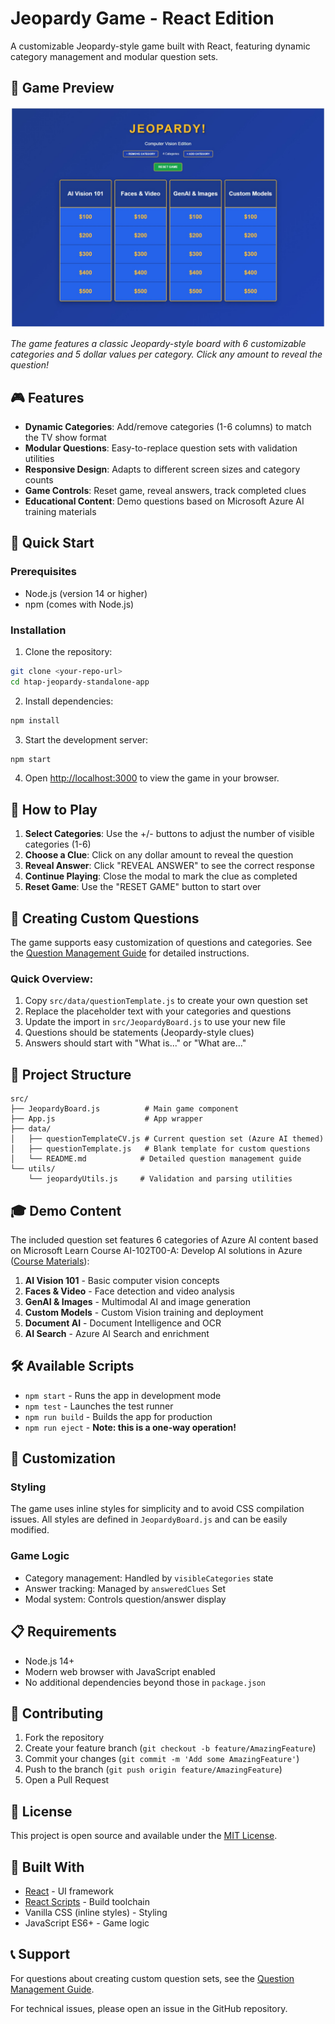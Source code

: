 # Jeopardy Game - React Edition

A customizable Jeopardy-style game built with React, featuring dynamic category management and modular question sets.

## 📸 Game Preview

![Jeopardy Game Board](images/game-board.jpeg)

*The game features a classic Jeopardy-style board with 6 customizable categories and 5 dollar values per category. Click any amount to reveal the question!*

## 🎮 Features

- **Dynamic Categories**: Add/remove categories (1-6 columns) to match the TV show format
- **Modular Questions**: Easy-to-replace question sets with validation utilities
- **Responsive Design**: Adapts to different screen sizes and category counts
- **Game Controls**: Reset game, reveal answers, track completed clues
- **Educational Content**: Demo questions based on Microsoft Azure AI training materials

## 🚀 Quick Start

### Prerequisites
- Node.js (version 14 or higher)
- npm (comes with Node.js)

### Installation

1. Clone the repository:
```bash
git clone <your-repo-url>
cd htap-jeopardy-standalone-app
```

2. Install dependencies:
```bash
npm install
```

3. Start the development server:
```bash
npm start
```

4. Open [http://localhost:3000](http://localhost:3000) to view the game in your browser.

## 🎯 How to Play

1. **Select Categories**: Use the +/- buttons to adjust the number of visible categories (1-6)
2. **Choose a Clue**: Click on any dollar amount to reveal the question
3. **Reveal Answer**: Click "REVEAL ANSWER" to see the correct response
4. **Continue Playing**: Close the modal to mark the clue as completed
5. **Reset Game**: Use the "RESET GAME" button to start over

## 📝 Creating Custom Questions

The game supports easy customization of questions and categories. See the [Question Management Guide](src/data/README.md) for detailed instructions.

### Quick Overview:
1. Copy `src/data/questionTemplate.js` to create your own question set
2. Replace the placeholder text with your categories and questions
3. Update the import in `src/JeopardyBoard.js` to use your new file
4. Questions should be statements (Jeopardy-style clues)
5. Answers should start with "What is..." or "What are..."

## 📁 Project Structure

```
src/
├── JeopardyBoard.js          # Main game component
├── App.js                    # App wrapper
├── data/
│   ├── questionTemplateCV.js # Current question set (Azure AI themed)
│   ├── questionTemplate.js   # Blank template for custom questions
│   └── README.md            # Detailed question management guide
└── utils/
    └── jeopardyUtils.js     # Validation and parsing utilities
```

## 🎓 Demo Content

The included question set features 6 categories of Azure AI content based on Microsoft Learn Course AI-102T00-A: Develop AI solutions in Azure ([Course Materials](https://aka.ms/courseai-102)):

1. **AI Vision 101** - Basic computer vision concepts
2. **Faces & Video** - Face detection and video analysis  
3. **GenAI & Images** - Multimodal AI and image generation
4. **Custom Models** - Custom Vision training and deployment
5. **Document AI** - Document Intelligence and OCR
6. **AI Search** - Azure AI Search and enrichment

## 🛠️ Available Scripts

- `npm start` - Runs the app in development mode
- `npm test` - Launches the test runner
- `npm run build` - Builds the app for production
- `npm run eject` - **Note: this is a one-way operation!**

## 🎨 Customization

### Styling
The game uses inline styles for simplicity and to avoid CSS compilation issues. All styles are defined in `JeopardyBoard.js` and can be easily modified.

### Game Logic
- Category management: Handled by `visibleCategories` state
- Answer tracking: Managed by `answeredClues` Set
- Modal system: Controls question/answer display

## 📋 Requirements

- Node.js 14+
- Modern web browser with JavaScript enabled
- No additional dependencies beyond those in `package.json`

## 🤝 Contributing

1. Fork the repository
2. Create your feature branch (`git checkout -b feature/AmazingFeature`)
3. Commit your changes (`git commit -m 'Add some AmazingFeature'`)
4. Push to the branch (`git push origin feature/AmazingFeature`)
5. Open a Pull Request

## 📄 License

This project is open source and available under the [MIT License](LICENSE).

## 🎪 Built With

- [React](https://reactjs.org/) - UI framework
- [React Scripts](https://github.com/facebook/create-react-app) - Build toolchain
- Vanilla CSS (inline styles) - Styling
- JavaScript ES6+ - Game logic

## 📞 Support

For questions about creating custom question sets, see the [Question Management Guide](src/data/README.md).

For technical issues, please open an issue in the GitHub repository.
